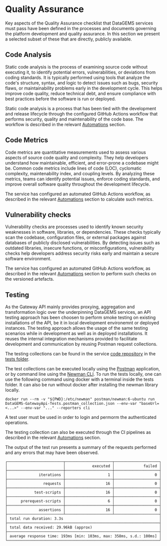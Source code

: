 # Quality Assurance

Key aspects of the Quality Assurance checklist that DataGEMS services must pass have been defined in the processes and documents governing the platform development and quality assurance. In this section we present a selected subset of these that are directly, publicly available.

## Code Analysis

Static code analysis is the process of examining source code without executing it, to identify potential errors, vulnerabilities, or deviations from coding standards. It is typically performed using tools that analyze the code's structure, syntax, and logic to detect issues such as bugs, security flaws, or maintainability problems early in the development cycle. This helps improve code quality, reduce technical debt, and ensure compliance with best practices before the software is run or deployed.

Static code analysis is a process that has been tied with the development and release lifecycle through the configured GitHub Actions workflow that performs security, quality and maintenability of the code base. The workflow is described in the relevant [Automations](automations.md) section.

## Code Metrics

Code metrics are quantitative measurements used to assess various aspects of source code quality and complexity. They help developers understand how maintainable, efficient, and error-prone a codebase might be. Common code metrics include lines of code (LOC), cyclomatic complexity, maintenability index, and coupling levels. By analyzing these metrics, teams can identify potential issues, enforce coding standards, and improve overall software quality throughout the development lifecycle.

The service has configured an automated GitHub Actions workflow, as described in the relevant [Automations](automations.md) section to calculate such metrics.

## Vulnerability checks

Vulnerability checks are processes used to identify known security weaknesses in software, libraries, or dependencies. These checks typically scan the codebase, configuration files, or external packages against databases of publicly disclosed vulnerabilities. By detecting issues such as outdated libraries, insecure functions, or misconfigurations, vulnerability checks help developers address security risks early and maintain a secure software environment.

The service has configured an automated GitHub Actions workflow, as described in the relevant [Automations](automations.md) section to perform such checks on the versioned artefacts.

## Testing

As the Gateway API mainly provides proxying, aggregation and transformation logic over the underpinning DataGEMS services, an API testing approach has been choosen to perform smoke testing on existing installations of the API, be it in local development environemnt or deployed instances. The testing approach allows the usage of the same testing scenarios while in development as well as in deployed installations. It reuses the internal integration mechanisms provided to facilitate development and communication by reusing Postman request collections.

The testing collections can be found in the service [code repository](https://github.com/datagems-eosc/dg-app-api) in the [tests folder](https://github.com/datagems-eosc/dg-app-api/tree/main/tests).

The test collections can be executed locally using the [Postman](https://www.postman.com/) application, or by command line using the [Newman CLI](https://github.com/postmanlabs/newman). To run the tests locally, one can use the following command using docker with a terminal inside the tests folder. It can also be run without docker after installing the newman library locally.

```console
docker run --rm -v "${PWD}:/etc/newman" postman/newman:6-ubuntu run DataGEMS-GatewayApi-Tests.postman_collection.json --env-var "baseUrl=<...>" --env-var "..." --reporters cli
```

A test user must be used in order to login and permorm the authenticated operations.

The testing collection can also be executed through the CI pipelines as described in the relevant [Automations](automations.md) section.

The output of the test run presents a summary of the requests performed and any errors that may have been observed.

```
┌─────────────────────────┬─────────────────────┬────────────────────┐
│                         │            executed │             failed │
├─────────────────────────┼─────────────────────┼────────────────────┤
│              iterations │                   1 │                  0 │
├─────────────────────────┼─────────────────────┼────────────────────┤
│                requests │                  16 │                  0 │
├─────────────────────────┼─────────────────────┼────────────────────┤
│            test-scripts │                  16 │                  0 │
├─────────────────────────┼─────────────────────┼────────────────────┤
│      prerequest-scripts │                   6 │                  0 │
├─────────────────────────┼─────────────────────┼────────────────────┤
│              assertions │                  16 │                  0 │
├─────────────────────────┴─────────────────────┴────────────────────┤
│ total run duration: 3.3s                                           │
├────────────────────────────────────────────────────────────────────┤
│ total data received: 29.96kB (approx)                              │
├────────────────────────────────────────────────────────────────────┤
│ average response time: 193ms [min: 103ms, max: 358ms, s.d.: 100ms] │
└────────────────────────────────────────────────────────────────────┘
```